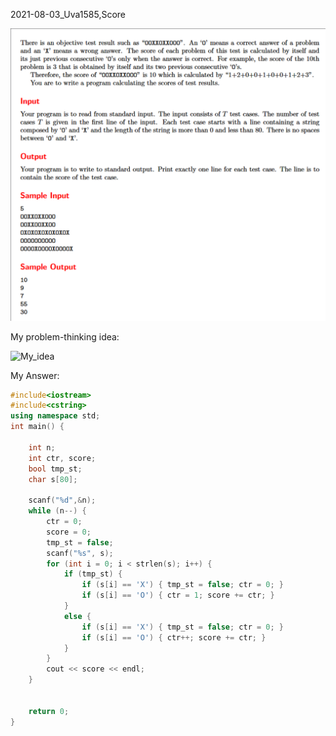 2021-08-03_Uva1585,Score

![2021-08-03_Uva1585,Score](./Problem.png)

My problem-thinking idea:

![My_idea](My_idea.png)

My Answer:

```cpp
#include<iostream>
#include<cstring>
using namespace std;
int main() {

	int n;
	int ctr, score;
	bool tmp_st;
	char s[80];

	scanf("%d",&n);
	while (n--) {
		ctr = 0;
		score = 0;
		tmp_st = false;
		scanf("%s", s);
		for (int i = 0; i < strlen(s); i++) {
			if (tmp_st) {
				if (s[i] == 'X') { tmp_st = false; ctr = 0; }
				if (s[i] == 'O') { ctr = 1; score += ctr; }
			}
			else {
				if (s[i] == 'X') { tmp_st = false; ctr = 0; }
				if (s[i] == 'O') { ctr++; score += ctr; }
			}
		}
		cout << score << endl;
	}


	return 0;
}
```

